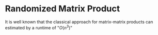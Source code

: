 # Randomized Matrix Product
It is well known that the classical approach for matrix-matrix products can estimated by a runtime of "$O(n^3)$"
